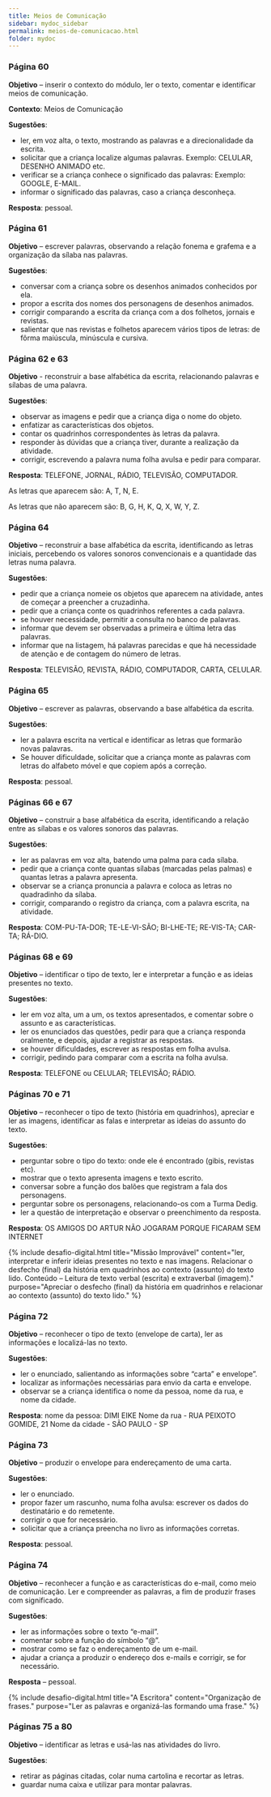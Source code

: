 ```yaml
---
title: Meios de Comunicação
sidebar: mydoc_sidebar
permalink: meios-de-comunicacao.html
folder: mydoc
---
```


### Página 60

**Objetivo** – inserir o contexto do módulo, ler o texto, comentar e identificar meios de comunicação.

**Contexto**: Meios de Comunicação

**Sugestões**:
- ler, em voz alta, o texto, mostrando as palavras e a direcionalidade da escrita.
- solicitar que a criança localize algumas palavras. Exemplo: CELULAR, DESENHO ANIMADO etc.
- verificar se a criança conhece o significado das palavras: Exemplo: GOOGLE, E-MAIL. 
- informar o significado das palavras, caso a criança desconheça.  

**Resposta**: pessoal.

### Página 61

**Objetivo** – escrever palavras, observando a relação fonema e grafema e a organização da sílaba nas palavras.

**Sugestões**:
- conversar com a criança sobre os desenhos animados conhecidos por ela.
- propor a escrita dos nomes dos personagens de desenhos animados.
- corrigir comparando a escrita da criança com a dos folhetos, jornais e revistas. 
- salientar que nas revistas e folhetos aparecem vários tipos de letras: de fôrma maiúscula, minúscula e cursiva.

### Página 62 e 63

**Objetivo** - reconstruir a base alfabética da escrita, relacionando palavras e sílabas de uma palavra.

**Sugestões**:
- observar as imagens e pedir que a criança diga o nome do objeto.
- enfatizar as características dos objetos.
- contar os quadrinhos correspondentes às letras da palavra.
- responder às dúvidas que a criança tiver, durante a realização da atividade.
- corrigir, escrevendo a palavra numa folha avulsa e pedir para comparar.

**Resposta**: TELEFONE, JORNAL, RÁDIO, TELEVISÃO, COMPUTADOR. 

As letras que aparecem são: A, T, N, E.

As letras que não aparecem são: B, G, H, K, Q, X, W, Y, Z.

### Página 64

**Objetivo** – reconstruir a base alfabética da escrita, identificando as letras iniciais,  percebendo os valores sonoros convencionais e a quantidade das letras numa palavra.

**Sugestões**:
- pedir que a criança nomeie os objetos que aparecem na atividade, antes de começar a preencher a cruzadinha.
- pedir que a criança conte os quadrinhos referentes a cada palavra.
- se houver necessidade, permitir a consulta no banco de palavras.
- informar que devem ser observadas a primeira e última letra das palavras.
- informar que na listagem, há palavras parecidas e que há necessidade de atenção e de contagem do número de letras.

**Resposta**: TELEVISÃO, REVISTA, RÁDIO, COMPUTADOR, CARTA, CELULAR.

### Página 65

**Objetivo** – escrever as palavras, observando a base alfabética da escrita.

**Sugestões**:
- ler a palavra escrita na vertical e identificar as letras que formarão novas palavras.
- Se houver dificuldade, solicitar que a criança monte as palavras com letras do alfabeto móvel e que copiem após a correção. 

**Resposta**: pessoal.

### Páginas 66 e 67

**Objetivo** – construir a base alfabética da escrita, identificando a relação entre as sílabas e os valores sonoros das palavras.

**Sugestões**:
- ler as palavras em voz alta, batendo uma palma para cada sílaba.
- pedir que a criança conte quantas sílabas (marcadas pelas palmas) e quantas letras a palavra apresenta.
- observar se a criança pronuncia a palavra e coloca as letras no quadradinho da sílaba.
- corrigir, comparando o registro da criança, com a palavra escrita, na atividade.

**Resposta**: COM-PU-TA-DOR; TE-LE-VI-SÃO; BI-LHE-TE; RE-VIS-TA; CAR-TA; RÁ-DIO.

### Páginas 68 e 69

**Objetivo** – identificar o tipo de texto, ler e interpretar a função e as ideias presentes no texto.

**Sugestões**:
- ler em voz alta, um a um, os textos apresentados, e comentar sobre o assunto e as características.
- ler os enunciados das questões, pedir para que a criança responda oralmente, e depois, ajudar a registrar as respostas. 
- se houver dificuldades, escrever as respostas em folha avulsa. 
- corrigir, pedindo para comparar com a escrita na folha avulsa.

**Resposta**: TELEFONE ou CELULAR; TELEVISÃO; RÁDIO.

### Páginas 70 e 71

**Objetivo** – reconhecer o tipo de texto (história em quadrinhos), apreciar e ler as imagens, identificar as falas e interpretar as ideias do assunto do texto.

**Sugestões**:
- perguntar sobre o tipo do texto: onde ele é encontrado (gibis, revistas etc).
- mostrar que o texto apresenta imagens e texto escrito.
- conversar sobre a função dos balões que registram a fala dos personagens.
- perguntar sobre os personagens, relacionando-os com a Turma Dedig.
- ler a questão de interpretação e observar o preenchimento da resposta.

**Resposta**: OS AMIGOS DO ARTUR NÃO JOGARAM PORQUE FICARAM SEM INTERNET

{% include desafio-digital.html
    title="Missão Improvável"
    content="ler, interpretar e inferir ideias presentes no texto e nas imagens. Relacionar o desfecho (final) da história em quadrinhos ao contexto (assunto) do texto lido. Conteúdo – Leitura de texto verbal (escrita) e extraverbal (imagem)."
    purpose="Apreciar o desfecho (final) da história em quadrinhos e relacionar ao contexto (assunto) do texto lido."
%}

### Página 72

**Objetivo** – reconhecer o tipo de texto (envelope de carta), ler as informações e localizá-las no texto.

**Sugestões**:
- ler o enunciado, salientando as informações sobre “carta” e envelope”.
- localizar as informações necessárias para envio da carta e envelope.
- observar se a criança identifica o nome da pessoa, nome da rua, e nome da cidade.

**Resposta**: nome da pessoa: DIMI EIKE
                  Nome da rua - RUA PEIXOTO GOMIDE, 21
                  Nome da cidade - SÃO PAULO - SP

### Página 73

**Objetivo** – produzir o envelope para endereçamento de uma carta.

**Sugestões**:
- ler o enunciado.
- propor fazer um rascunho, numa folha avulsa: escrever os dados do destinatário e do remetente.
- corrigir o que for necessário.
- solicitar que a criança preencha no livro as informações corretas.

**Resposta**: pessoal.

### Página 74

**Objetivo** – reconhecer a função e as características do e-mail, como meio de comunicação. Ler e compreender as palavras, a fim de produzir frases com significado.

**Sugestões**:
- ler as informações sobre o texto “e-mail”.
- comentar sobre a função do símbolo “@”.
- mostrar como se faz o endereçamento de um e-mail.
- ajudar a criança a produzir o endereço dos e-mails e corrigir, se for necessário.

**Resposta** – pessoal.

{% include desafio-digital.html
    title="A Escritora"
    content="Organização de frases."
    purpose="Ler as palavras e organizá-las formando uma frase."
%}

### Páginas 75 a 80

**Objetivo** – identificar as letras e usá-las nas atividades do livro.

**Sugestões**:
- retirar as páginas citadas, colar numa cartolina e recortar as letras.
- guardar numa caixa e utilizar para montar palavras.